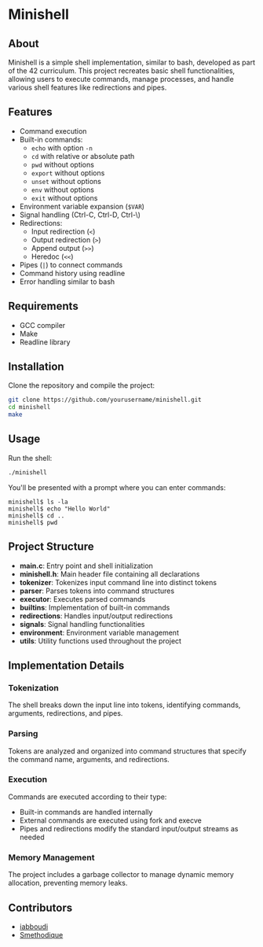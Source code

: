 # Minishell

## About
Minishell is a simple shell implementation, similar to bash, developed as part of the 42 curriculum. This project recreates basic shell functionalities, allowing users to execute commands, manage processes, and handle various shell features like redirections and pipes.

## Features

- Command execution
- Built-in commands:
  - `echo` with option `-n`
  - `cd` with relative or absolute path
  - `pwd` without options
  - `export` without options
  - `unset` without options
  - `env` without options
  - `exit` without options
- Environment variable expansion (`$VAR`)
- Signal handling (Ctrl-C, Ctrl-D, Ctrl-\\)
- Redirections:
  - Input redirection (`<`)
  - Output redirection (`>`)
  - Append output (`>>`)
  - Heredoc (`<<`)
- Pipes (`|`) to connect commands
- Command history using readline
- Error handling similar to bash

## Requirements

- GCC compiler
- Make
- Readline library

## Installation

Clone the repository and compile the project:

```bash
git clone https://github.com/yourusername/minishell.git
cd minishell
make
```

## Usage

Run the shell:

```bash
./minishell
```

You'll be presented with a prompt where you can enter commands:

```
minishell$ ls -la
minishell$ echo "Hello World"
minishell$ cd ..
minishell$ pwd
```

## Project Structure

- **main.c**: Entry point and shell initialization
- **minishell.h**: Main header file containing all declarations
- **tokenizer**: Tokenizes input command line into distinct tokens
- **parser**: Parses tokens into command structures
- **executor**: Executes parsed commands
- **builtins**: Implementation of built-in commands
- **redirections**: Handles input/output redirections
- **signals**: Signal handling functionalities
- **environment**: Environment variable management
- **utils**: Utility functions used throughout the project

## Implementation Details

### Tokenization
The shell breaks down the input line into tokens, identifying commands, arguments, redirections, and pipes.

### Parsing
Tokens are analyzed and organized into command structures that specify the command name, arguments, and redirections.

### Execution
Commands are executed according to their type:
- Built-in commands are handled internally
- External commands are executed using fork and execve
- Pipes and redirections modify the standard input/output streams as needed

### Memory Management
The project includes a garbage collector to manage dynamic memory allocation, preventing memory leaks.

## Contributors

- [iabboudi](https://github.com/iabboudi)
- [Smethodique](https://github.com/Smethodique)
